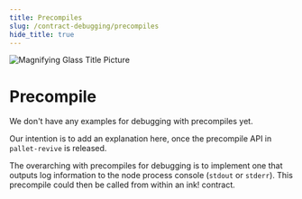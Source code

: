 ```yaml
---
title: Precompiles
slug: /contract-debugging/precompiles
hide_title: true
---
```


![Magnifying Glass Title Picture](/img/title/magnifying-glass.svg)

# Precompile

We don't have any examples for debugging with precompiles yet. 

Our intention is to add an explanation here, once the precompile API 
in `pallet-revive` is released.

The overarching with precompiles for debugging is to implement one that 
outputs log information to the node process console (`stdout` or `stderr`).
This precompile could then be called from within an ink! contract.
